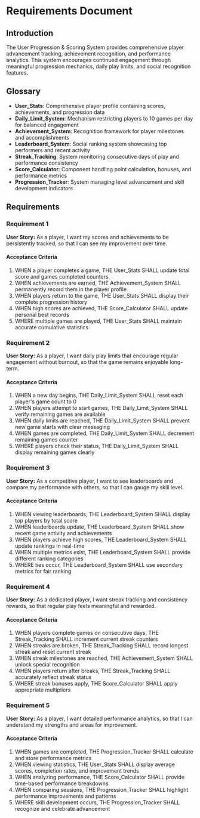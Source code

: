 # Requirements Document

## Introduction

The User Progression & Scoring System provides comprehensive player advancement tracking, achievement recognition, and performance analytics. This system encourages continued engagement through meaningful progression mechanics, daily play limits, and social recognition features.

## Glossary

- **User_Stats**: Comprehensive player profile containing scores, achievements, and progression data
- **Daily_Limit_System**: Mechanism restricting players to 10 games per day for balanced engagement
- **Achievement_System**: Recognition framework for player milestones and accomplishments
- **Leaderboard_System**: Social ranking system showcasing top performers and recent activity
- **Streak_Tracking**: System monitoring consecutive days of play and performance consistency
- **Score_Calculator**: Component handling point calculation, bonuses, and performance metrics
- **Progression_Tracker**: System managing level advancement and skill development indicators

## Requirements

### Requirement 1

**User Story:** As a player, I want my scores and achievements to be persistently tracked, so that I can see my improvement over time.

#### Acceptance Criteria

1. WHEN a player completes a game, THE User_Stats SHALL update total score and games completed counters
2. WHEN achievements are earned, THE Achievement_System SHALL permanently record them in the player profile
3. WHEN players return to the game, THE User_Stats SHALL display their complete progression history
4. WHEN high scores are achieved, THE Score_Calculator SHALL update personal best records
5. WHERE multiple games are played, THE User_Stats SHALL maintain accurate cumulative statistics

### Requirement 2

**User Story:** As a player, I want daily play limits that encourage regular engagement without burnout, so that the game remains enjoyable long-term.

#### Acceptance Criteria

1. WHEN a new day begins, THE Daily_Limit_System SHALL reset each player's game count to 0
2. WHEN players attempt to start games, THE Daily_Limit_System SHALL verify remaining games are available
3. WHEN daily limits are reached, THE Daily_Limit_System SHALL prevent new game starts with clear messaging
4. WHEN games are completed, THE Daily_Limit_System SHALL decrement remaining games counter
5. WHERE players check their status, THE Daily_Limit_System SHALL display remaining games clearly

### Requirement 3

**User Story:** As a competitive player, I want to see leaderboards and compare my performance with others, so that I can gauge my skill level.

#### Acceptance Criteria

1. WHEN viewing leaderboards, THE Leaderboard_System SHALL display top players by total score
2. WHEN leaderboards update, THE Leaderboard_System SHALL show recent game activity and achievements
3. WHEN players achieve high scores, THE Leaderboard_System SHALL update rankings in real-time
4. WHEN multiple metrics exist, THE Leaderboard_System SHALL provide different ranking categories
5. WHERE ties occur, THE Leaderboard_System SHALL use secondary metrics for fair ranking

### Requirement 4

**User Story:** As a dedicated player, I want streak tracking and consistency rewards, so that regular play feels meaningful and rewarded.

#### Acceptance Criteria

1. WHEN players complete games on consecutive days, THE Streak_Tracking SHALL increment current streak counters
2. WHEN streaks are broken, THE Streak_Tracking SHALL record longest streak and reset current streak
3. WHEN streak milestones are reached, THE Achievement_System SHALL unlock special recognition
4. WHEN players return after breaks, THE Streak_Tracking SHALL accurately reflect streak status
5. WHERE streak bonuses apply, THE Score_Calculator SHALL apply appropriate multipliers

### Requirement 5

**User Story:** As a player, I want detailed performance analytics, so that I can understand my strengths and areas for improvement.

#### Acceptance Criteria

1. WHEN games are completed, THE Progression_Tracker SHALL calculate and store performance metrics
2. WHEN viewing statistics, THE User_Stats SHALL display average scores, completion rates, and improvement trends
3. WHEN analyzing performance, THE Score_Calculator SHALL provide time-based performance breakdowns
4. WHEN comparing sessions, THE Progression_Tracker SHALL highlight performance improvements and patterns
5. WHERE skill development occurs, THE Progression_Tracker SHALL recognize and celebrate advancement